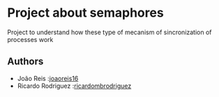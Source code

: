 
# Project about semaphores

Project to understand how these type of mecanism of sincronization of processes work

## Authors
* João Reis         :[joaoreis16](https://github.com/joaoreis16)
* Ricardo Rodriguez :[ricardombrodriguez](https://github.com/ricardombrodriguez)
